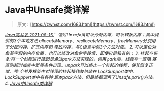 <!--yml
category: 未分类
date: 0001-01-01 00:00:00
-->

# Java中Unsafe类详解

> 原文：[https://zwmst.com/1683.html](https://zwmst.com/1683.html)

   [ *Java高并发* ](https://zwmst.com/java%e9%ab%98%e5%b9%b6%e5%8f%91)*[ <time datetime="2021-08-15T16:13:38+08:00"> 2021-08-15 </time> ](https://zwmst.com/1683.html)  1.  通过Unsafe类可以分配内存，可以释放内存；类中提供的3个本地方法 allocateMemory、reallocateMemory、freeMemory分别用于分配内存，扩充内存和 释放内存，与C语言中的3个方法对应。
2.  可以定位对象某字段的内存位置，也可以修改对象的字段值，即使它是私有的；
3.  挂起与恢复:将一个线程进行挂起是通过park方法实现的，调用 park后，线程将一直阻 塞直到超时或者中断等条件出现。unpark可以终止一个挂起的线程，使其恢复正常。整 个并发框架中对线程的挂起操作被封装在 LockSupport类中，LockSupport类中有各种 版本pack方法，但最终都调用了Unsafe.park()方法。
4.  [Java中Unsafe类详解](https://blog.csdn.net/bluetjs/article/details/52758095)*